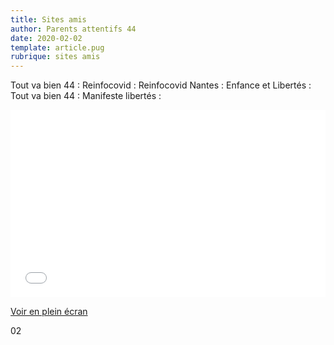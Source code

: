 ```yaml
---
title: Sites amis
author: Parents attentifs 44
date: 2020-02-02
template: article.pug
rubrique: sites amis
---
```


Tout va bien 44 : 
Reinfocovid :
Reinfocovid Nantes : 
Enfance et Libertés :
Tout va bien 44 : 
Manifeste libertés : 



<iframe width="100%" height="300px" frameborder="0" allowfullscreen src="//umap.openstreetmap.fr/fr/map/collectifs-de-parents-loire-atlantique_556977?scaleControl=false&miniMap=false&scrollWheelZoom=false&zoomControl=true&allowEdit=false&moreControl=true&searchControl=null&tilelayersControl=null&embedControl=null&datalayersControl=true&onLoadPanel=undefined&captionBar=false"></iframe><p><a href="//umap.openstreetmap.fr/fr/map/collectifs-de-parents-loire-atlantique_556977">Voir en plein écran</a></p>02